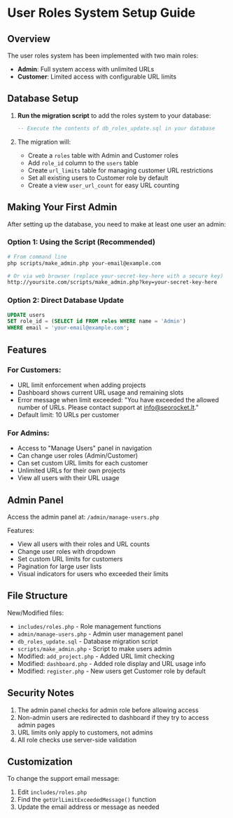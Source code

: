 # User Roles System Setup Guide

## Overview

The user roles system has been implemented with two main roles:
- **Admin**: Full system access with unlimited URLs
- **Customer**: Limited access with configurable URL limits

## Database Setup

1. **Run the migration script** to add the roles system to your database:
   ```sql
   -- Execute the contents of db_roles_update.sql in your database
   ```

2. The migration will:
   - Create a `roles` table with Admin and Customer roles
   - Add `role_id` column to the `users` table
   - Create `url_limits` table for managing customer URL restrictions
   - Set all existing users to Customer role by default
   - Create a view `user_url_count` for easy URL counting

## Making Your First Admin

After setting up the database, you need to make at least one user an admin:

### Option 1: Using the Script (Recommended)
```bash
# From command line
php scripts/make_admin.php your-email@example.com

# Or via web browser (replace your-secret-key-here with a secure key)
http://yoursite.com/scripts/make_admin.php?key=your-secret-key-here
```

### Option 2: Direct Database Update
```sql
UPDATE users 
SET role_id = (SELECT id FROM roles WHERE name = 'Admin')
WHERE email = 'your-email@example.com';
```

## Features

### For Customers:
- URL limit enforcement when adding projects
- Dashboard shows current URL usage and remaining slots
- Error message when limit exceeded: "You have exceeded the allowed number of URLs. Please contact support at info@seorocket.lt."
- Default limit: 10 URLs per customer

### For Admins:
- Access to "Manage Users" panel in navigation
- Can change user roles (Admin/Customer)
- Can set custom URL limits for each customer
- Unlimited URLs for their own projects
- View all users with their URL usage

## Admin Panel

Access the admin panel at: `/admin/manage-users.php`

Features:
- View all users with their roles and URL counts
- Change user roles with dropdown
- Set custom URL limits for customers
- Pagination for large user lists
- Visual indicators for users who exceeded their limits

## File Structure

New/Modified files:
- `includes/roles.php` - Role management functions
- `admin/manage-users.php` - Admin user management panel
- `db_roles_update.sql` - Database migration script
- `scripts/make_admin.php` - Script to make users admin
- Modified: `add_project.php` - Added URL limit checking
- Modified: `dashboard.php` - Added role display and URL usage info
- Modified: `register.php` - New users get Customer role by default

## Security Notes

1. The admin panel checks for admin role before allowing access
2. Non-admin users are redirected to dashboard if they try to access admin pages
3. URL limits only apply to customers, not admins
4. All role checks use server-side validation

## Customization

To change the support email message:
1. Edit `includes/roles.php`
2. Find the `getUrlLimitExceededMessage()` function
3. Update the email address or message as needed